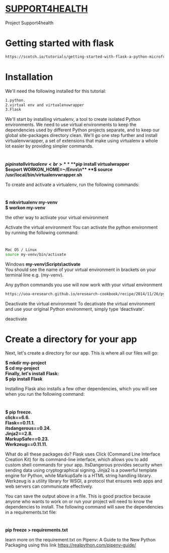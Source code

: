 # [SUPPORT4HEALTH](https://simbadeveloper.github.io/support4health/navbar/index.html)
Project Support4health

# Getting started with flask
```sh
https://scotch.io/tutorials/getting-started-with-flask-a-python-microframework
```

# Installation
We'll need the following installed for this tutorial:<br >
```sh
1.python.
2.virtual env and virtualenvwrapper
3.Flask
```

We'll start by installing virtualenv, a tool to create isolated Python environments. We need to use virtual environments to keep the dependencies used by different Python projects separate, and to keep our global site-packages directory clean. We'll go one step further and install virtualenvwrapper, a set of extensions that make using virtualenv a whole lot easier by providing simpler commands.

#

**$pip install virtualenv<br>**
**$pip install virtualwrapper<br>**
**$export WORKON_HOME=~/Envs\n**
**$ source /usr/local/bin/virtualenvwrapper.sh<br>**

To create and activate a virtualenv, run the following commands:
#

**$ mkvirtualenv my-venv<br>**
**$ workon my-venv<br>**

the other way to activate your virtual environment

Activate the virtual environment
You can activate the python environment by running the following command:
#
```sh
Mac OS / Linux
source my-venv/bin/activate
```

Windows
**my-venv\Scripts\activate<br>**
You should see the name of your virtual environment in brackets on your terminal line e.g. (my-venv).<br >

Any python commands you use will now work with your virtual environment
```sh
https://uoa-eresearch.github.io/eresearch-cookbook/recipe/2014/11/26/python-virtual-env/
```

Deactivate the virtual environment
To decativate the virtual environment and use your original Python environment, simply type ‘deactivate’.

deactivate

# Create a directory for your app
Next, let's create a directory for our app. This is where all our files will go:

**$ mkdir my-project<br>**
**$ cd my-project<br>**
**Finally, let's install Flask:<br>**
**$ pip install Flask<br>**

Installing Flask also installs a few other dependencies, which you will see when you run the following command:
#
**$ pip freeze.<br>
click==6.6.<br>
Flask==0.11.1.<br>
itsdangerous==0.24.<br>
Jinja2==2.8.<br>
MarkupSafe==0.23.<br>
Werkzeug==0.11.11.<br>**

What do all these packages do? Flask uses Click (Command Line Interface Creation Kit) for its command-line interface, which allows you to add custom shell commands for your app. ItsDangerous provides security when sending data using cryptographical signing. Jinja2 is a powerful template engine for Python, while MarkupSafe is a HTML string handling library. Werkzeug is a utility library for WSGI, a protocol that ensures web apps and web servers can communicate effectively.

You can save the output above in a file. This is good practice because anyone who wants to work on or run your project will need to know the dependencies to install. The following command will save the dependencies in a requirements.txt file:
#
**pip freeze > requirements.txt**

learn more on the requirement.txt on Pipenv: A Guide to the New Python Packaging using this link https://realpython.com/pipenv-guide/
